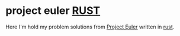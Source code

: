 
# project euler [RUST](https://www.rust-lang.org)

Here I'm hold my problem solutions from [Project Euler](https://projecteuler.net) written in [rust](https://www.rust-lang.org).

